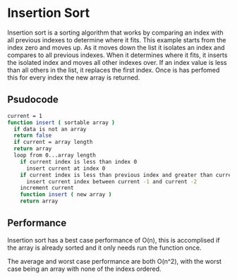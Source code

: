 # Insertion Sort

Insertion sort is a sorting algorithm that works by comparing an index with all previous indexes to determine where it fits.  This example starts from the index zero and moves up.  As it moves down the list it isolates an index and compares to all previous indexes.  When it determines where it fits, it inserts the isolated index and moves all other indexes over.  If an index value is less than all others in the list, it replaces the first index.  Once is has perfomed this for every index the new array is returned.

## Psudocode

```sh
current = 1
function insert ( sortable array )
  if data is not an array
  return false
  if current = array length
  return array
  loop from 0...array length
    if current index is less than index 0
      insert current at index 0
    if current index is less than previous index and greater than current index minus 2
      insert current index between current -1 and current -2
    increment current
    function insert ( new array )
    return array
```
## Performance

Insertion sort has a best case performance of O(n), this is accomplised if the array is already sorted and it only needs run the function once.

The average and worst case performance are both O(n^2), with the worst case being an array with none of the indexs ordered.